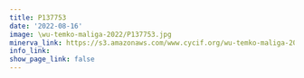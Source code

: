 ```yaml
---
title: P137753
date: '2022-08-16'
image: \wu-temko-maliga-2022/P137753.jpg
minerva_link: https://s3.amazonaws.com/www.cycif.org/wu-temko-maliga-2022/P137753/index.html
info_link:
show_page_link: false
---
```

